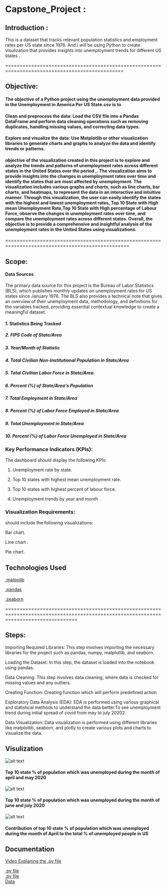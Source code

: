 # Capstone_Project :

## Introduction :
This is a dataset that tracks relevant population statistics and employment rates per US state since 1976. And I will be using Python to create visulization that provides insights into unemployment trends for different US states .



===============================================================================================

## Objective:

#### The objective of a Python project using the unemployment data provided in the Unemployment in America Per US State.csv is to

#### Clean and preprocess the data: Load the CSV file into a Pandas DataFrame and perform data cleaning operations such as removing duplicates, handling missing values, and correcting data types.

#### Explore and visualize the data: Use Matplotlib or other visualization libraries to generate charts and graphs to analyze the data and identify trends or patterns.

#### objective of the visualization created in this project is to explore and analyze the trends and patterns of unemployment rates across different states in the United States over the period ,. The visualization aims to provide insights into the changes in unemployment rates over time and identify the states that are most affected by unemployment. The visualization includes various graphs and charts, such as line charts, bar charts, and heatmaps, to represent the data in an interactive and intuitive manner. Through this visualization, the user can easily identify the states with the highest and lowest unemployment rates, Top 10 State with High mean Unemployment Rate,Top 10 State with High percentage of Labour Force, observe the changes in unemployment rates over time, and compare the unemployment rates across different states. Overall, the objective is to provide a comprehensive and insightful analysis of the unemployment rates in the United States using visualizations.
=================================================================================================
## Scope:

#### Data Sources

The primary data source for this project is the Bureau of Labor Statistics (BLS), which publishes monthly updates on unemployment rates for US states since January 1976. The BLS also provides a technical note that gives an overview of their unemployment data, methodology, and definitions for the variables tracked, providing essential contextual knowledge to create a meaningful dataset.

 #### 1. Statistics Being Tracked
 
 ##### 2.  FIPS Code of State/Area

 ##### 3. Year/Month of Statistic

 ##### 4. Total Civilian Non-Institutional Population in State/Area

 ##### 5. Total Civilian Labor Force in State/Area

 ##### 6. Percent (%) of State/Area's Population

 ##### 7. Total Employment in State/Area

 ##### 8. Percent (%) of Labor Force Employed in State/Area

 ##### 9. Total Unemployment in State/Area

 ##### 10. Percent (%) of Labor Force Unemployed in State/Area

### Key Performance Indicators (KPIs): 

The dashboard should display the following KPIs:

1. Unemployment rate by state.

2. Top 10 states with highest mean unemployment rate.

3. Top 10 states with highest percent of labour force.

4. Unemployment trends by year and month

### Visualization Requirements:
should include the following visualizations:

Bar chart.

Line chart .

Pie chart.

## Technologies Used

[.matpolib](https://matplotlib.org/)  

[.pandas](https://pandas.pydata.org/)

[.seaborn](https://seaborn.pydata.org/)

=====================================================================================================================================

## Steps:

 Importing Required Libraries: This step involves importing the necessary libraries for the project such as pandas, numpy, matplotlib, and seaborn.

 Loading the Dataset: In this step, the dataset is loaded into the notebook using pandas.

  Data Cleaning: This step involves data cleaning, where data is checked for missing values and any outliers.
  
  Creating Function: Creating function which will perform predefined action

 Exploratory Data Analysis (EDA): EDA is performed using various graphical and statistical methods to understand the data better.To see unemployment trend during initial spread of covid from may to july 20202.

 Data Visualization: Data visualization is performed using different libraries like matplotlib, seaborn, and plotly to create various plots and charts to visualize the data.


## Visulization

![alt text](https://github.com/Kingm11/Capstone_Project/blob/main/visulization%20using%20python/Screenshot%202023-04-19%20031354.png)
#### Top 10 state % of population which was unemployed during the month of  april and may 2020
![alt text](https://github.com/Kingm11/Capstone_Project/blob/main/visulization%20using%20python/Screenshot%202023-04-19%20031432.png)
#### Top 10 state % of population which was unemployed during the month of  june and july 2020
![alt text](https://github.com/Kingm11/Capstone_Project/blob/main/visulization%20using%20python/Screenshot%202023-04-19%20031512.png)
#### Contribution of top 10 state % of population which was unemployed during the month of  April to the total % of unemployed people in US

## Documentation

[Video Explaning the .py file ](https://github.com/Kingm11/Capstone_Project/tree/main/Video)  

[.py file ](https://github.com/Kingm11/Capstone_Project/blob/main/Capstone.ipynb)  
[.py file ](https://github.com/Kingm11/Capstone_Project/blob/main/capstone.py)  
[Data](https://github.com/Kingm11/Capstone_Project/tree/main/Data)

